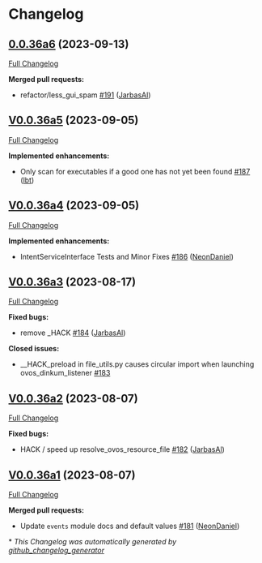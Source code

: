 # Changelog

## [0.0.36a6](https://github.com/OpenVoiceOS/ovos-utils/tree/0.0.36a6) (2023-09-13)

[Full Changelog](https://github.com/OpenVoiceOS/ovos-utils/compare/V0.0.36a5...0.0.36a6)

**Merged pull requests:**

- refactor/less\_gui\_spam [\#191](https://github.com/OpenVoiceOS/ovos-utils/pull/191) ([JarbasAl](https://github.com/JarbasAl))

## [V0.0.36a5](https://github.com/OpenVoiceOS/ovos-utils/tree/V0.0.36a5) (2023-09-05)

[Full Changelog](https://github.com/OpenVoiceOS/ovos-utils/compare/V0.0.36a4...V0.0.36a5)

**Implemented enhancements:**

- Only scan for executables if a good one has not yet been found [\#187](https://github.com/OpenVoiceOS/ovos-utils/pull/187) ([lbt](https://github.com/lbt))

## [V0.0.36a4](https://github.com/OpenVoiceOS/ovos-utils/tree/V0.0.36a4) (2023-09-05)

[Full Changelog](https://github.com/OpenVoiceOS/ovos-utils/compare/V0.0.36a3...V0.0.36a4)

**Implemented enhancements:**

- IntentServiceInterface Tests and Minor Fixes [\#186](https://github.com/OpenVoiceOS/ovos-utils/pull/186) ([NeonDaniel](https://github.com/NeonDaniel))

## [V0.0.36a3](https://github.com/OpenVoiceOS/ovos-utils/tree/V0.0.36a3) (2023-08-17)

[Full Changelog](https://github.com/OpenVoiceOS/ovos-utils/compare/V0.0.36a2...V0.0.36a3)

**Fixed bugs:**

- remove \_HACK [\#184](https://github.com/OpenVoiceOS/ovos-utils/pull/184) ([JarbasAl](https://github.com/JarbasAl))

**Closed issues:**

- \_\_HACK\_preload in file\_utils.py causes circular import when launching ovos\_dinkum\_listener [\#183](https://github.com/OpenVoiceOS/ovos-utils/issues/183)

## [V0.0.36a2](https://github.com/OpenVoiceOS/ovos-utils/tree/V0.0.36a2) (2023-08-07)

[Full Changelog](https://github.com/OpenVoiceOS/ovos-utils/compare/V0.0.36a1...V0.0.36a2)

**Fixed bugs:**

- HACK / speed up resolve\_ovos\_resource\_file [\#182](https://github.com/OpenVoiceOS/ovos-utils/pull/182) ([JarbasAl](https://github.com/JarbasAl))

## [V0.0.36a1](https://github.com/OpenVoiceOS/ovos-utils/tree/V0.0.36a1) (2023-08-07)

[Full Changelog](https://github.com/OpenVoiceOS/ovos-utils/compare/V0.0.35...V0.0.36a1)

**Merged pull requests:**

- Update `events` module docs and default values [\#181](https://github.com/OpenVoiceOS/ovos-utils/pull/181) ([NeonDaniel](https://github.com/NeonDaniel))



\* *This Changelog was automatically generated by [github_changelog_generator](https://github.com/github-changelog-generator/github-changelog-generator)*
